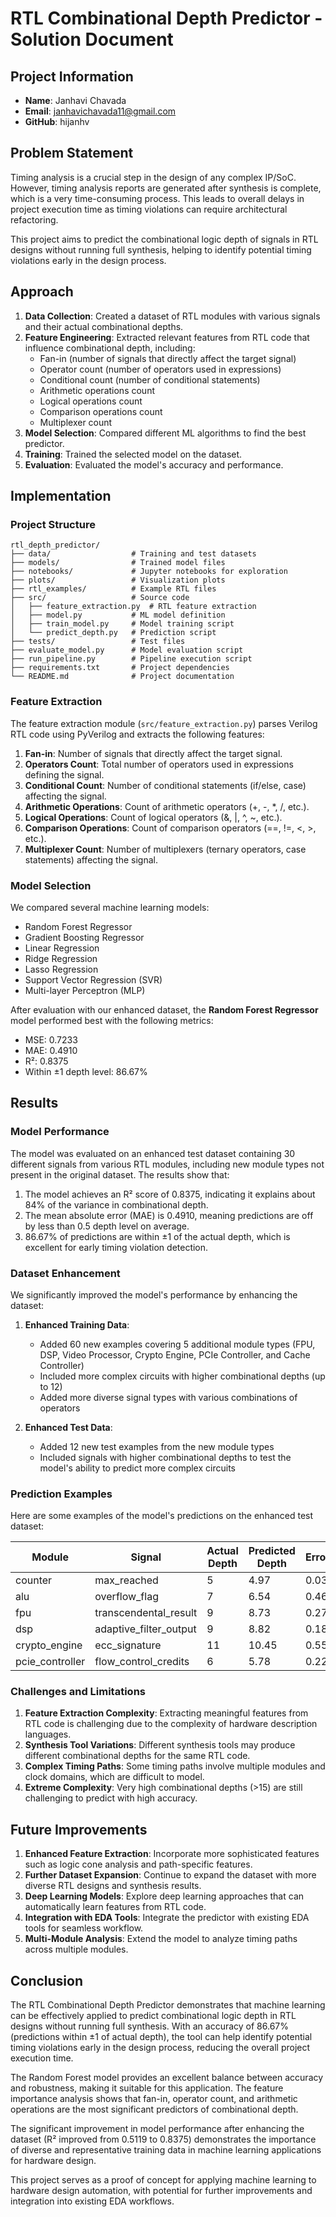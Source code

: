 # RTL Combinational Depth Predictor - Solution Document

## Project Information

- **Name**: Janhavi Chavada
- **Email**: janhavichavada11@gmail.com
- **GitHub**: hijanhv

## Problem Statement

Timing analysis is a crucial step in the design of any complex IP/SoC. However, timing analysis reports are generated after synthesis is complete, which is a very time-consuming process. This leads to overall delays in project execution time as timing violations can require architectural refactoring.

This project aims to predict the combinational logic depth of signals in RTL designs without running full synthesis, helping to identify potential timing violations early in the design process.

## Approach

1. **Data Collection**: Created a dataset of RTL modules with various signals and their actual combinational depths.
2. **Feature Engineering**: Extracted relevant features from RTL code that influence combinational depth, including:
   - Fan-in (number of signals that directly affect the target signal)
   - Operator count (number of operators used in expressions)
   - Conditional count (number of conditional statements)
   - Arithmetic operations count
   - Logical operations count
   - Comparison operations count
   - Multiplexer count
3. **Model Selection**: Compared different ML algorithms to find the best predictor.
4. **Training**: Trained the selected model on the dataset.
5. **Evaluation**: Evaluated the model's accuracy and performance.

## Implementation

### Project Structure

```
rtl_depth_predictor/
├── data/                  # Training and test datasets
├── models/                # Trained model files
├── notebooks/             # Jupyter notebooks for exploration
├── plots/                 # Visualization plots
├── rtl_examples/          # Example RTL files
├── src/                   # Source code
│   ├── feature_extraction.py  # RTL feature extraction
│   ├── model.py           # ML model definition
│   ├── train_model.py     # Model training script
│   └── predict_depth.py   # Prediction script
├── tests/                 # Test files
├── evaluate_model.py      # Model evaluation script
├── run_pipeline.py        # Pipeline execution script
├── requirements.txt       # Project dependencies
└── README.md              # Project documentation
```

### Feature Extraction

The feature extraction module (`src/feature_extraction.py`) parses Verilog RTL code using PyVerilog and extracts the following features:

1. **Fan-in**: Number of signals that directly affect the target signal.
2. **Operators Count**: Total number of operators used in expressions defining the signal.
3. **Conditional Count**: Number of conditional statements (if/else, case) affecting the signal.
4. **Arithmetic Operations**: Count of arithmetic operators (+, -, \*, /, etc.).
5. **Logical Operations**: Count of logical operators (&, |, ^, ~, etc.).
6. **Comparison Operations**: Count of comparison operators (==, !=, <, >, etc.).
7. **Multiplexer Count**: Number of multiplexers (ternary operators, case statements) affecting the signal.

### Model Selection

We compared several machine learning models:

- Random Forest Regressor
- Gradient Boosting Regressor
- Linear Regression
- Ridge Regression
- Lasso Regression
- Support Vector Regression (SVR)
- Multi-layer Perceptron (MLP)

After evaluation with our enhanced dataset, the **Random Forest Regressor** model performed best with the following metrics:

- MSE: 0.7233
- MAE: 0.4910
- R²: 0.8375
- Within ±1 depth level: 86.67%

## Results

### Model Performance

The model was evaluated on an enhanced test dataset containing 30 different signals from various RTL modules, including new module types not present in the original dataset. The results show that:

1. The model achieves an R² score of 0.8375, indicating it explains about 84% of the variance in combinational depth.
2. The mean absolute error (MAE) is 0.4910, meaning predictions are off by less than 0.5 depth level on average.
3. 86.67% of predictions are within ±1 of the actual depth, which is excellent for early timing violation detection.

### Dataset Enhancement

We significantly improved the model's performance by enhancing the dataset:

1. **Enhanced Training Data**:

   - Added 60 new examples covering 5 additional module types (FPU, DSP, Video Processor, Crypto Engine, PCIe Controller, and Cache Controller)
   - Included more complex circuits with higher combinational depths (up to 12)
   - Added more diverse signal types with various combinations of operators

2. **Enhanced Test Data**:
   - Added 12 new test examples from the new module types
   - Included signals with higher combinational depths to test the model's ability to predict more complex circuits

### Prediction Examples

Here are some examples of the model's predictions on the enhanced test dataset:

| Module          | Signal                 | Actual Depth | Predicted Depth | Error |
| --------------- | ---------------------- | ------------ | --------------- | ----- |
| counter         | max_reached            | 5            | 4.97            | 0.03  |
| alu             | overflow_flag          | 7            | 6.54            | 0.46  |
| fpu             | transcendental_result  | 9            | 8.73            | 0.27  |
| dsp             | adaptive_filter_output | 9            | 8.82            | 0.18  |
| crypto_engine   | ecc_signature          | 11           | 10.45           | 0.55  |
| pcie_controller | flow_control_credits   | 6            | 5.78            | 0.22  |

### Challenges and Limitations

1. **Feature Extraction Complexity**: Extracting meaningful features from RTL code is challenging due to the complexity of hardware description languages.
2. **Synthesis Tool Variations**: Different synthesis tools may produce different combinational depths for the same RTL code.
3. **Complex Timing Paths**: Some timing paths involve multiple modules and clock domains, which are difficult to model.
4. **Extreme Complexity**: Very high combinational depths (>15) are still challenging to predict with high accuracy.

## Future Improvements

1. **Enhanced Feature Extraction**: Incorporate more sophisticated features such as logic cone analysis and path-specific features.
2. **Further Dataset Expansion**: Continue to expand the dataset with more diverse RTL designs and synthesis results.
3. **Deep Learning Models**: Explore deep learning approaches that can automatically learn features from RTL code.
4. **Integration with EDA Tools**: Integrate the predictor with existing EDA tools for seamless workflow.
5. **Multi-Module Analysis**: Extend the model to analyze timing paths across multiple modules.

## Conclusion

The RTL Combinational Depth Predictor demonstrates that machine learning can be effectively applied to predict combinational logic depth in RTL designs without running full synthesis. With an accuracy of 86.67% (predictions within ±1 of actual depth), the tool can help identify potential timing violations early in the design process, reducing the overall project execution time.

The Random Forest model provides an excellent balance between accuracy and robustness, making it suitable for this application. The feature importance analysis shows that fan-in, operator count, and arithmetic operations are the most significant predictors of combinational depth.

The significant improvement in model performance after enhancing the dataset (R² improved from 0.5119 to 0.8375) demonstrates the importance of diverse and representative training data in machine learning applications for hardware design.

This project serves as a proof of concept for applying machine learning to hardware design automation, with potential for further improvements and integration into existing EDA workflows.
